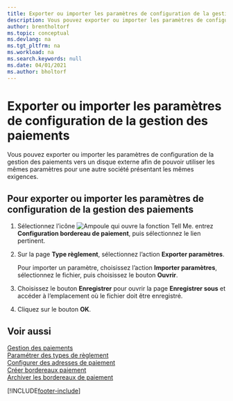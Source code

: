 ```yaml
---
title: Exporter ou importer les paramètres de configuration de la gestion des paiements
description: Vous pouvez exporter ou importer les paramètres de configuration de la gestion des paiements vers un disque externe afin de pouvoir utiliser les mêmes paramètres pour une autre société présentant les mêmes exigences.
author: brentholtorf
ms.topic: conceptual
ms.devlang: na
ms.tgt_pltfrm: na
ms.workload: na
ms.search.keywords: null
ms.date: 04/01/2021
ms.author: bholtorf
---
```

# <a name="export-or-import-payment-management-setup-parameters"></a>Exporter ou importer les paramètres de configuration de la gestion des paiements

Vous pouvez exporter ou importer les paramètres de configuration de la gestion des paiements vers un disque externe afin de pouvoir utiliser les mêmes paramètres pour une autre société présentant les mêmes exigences.  

## <a name="to-export-or-import-payment-management-setup-parameters"></a>Pour exporter ou importer les paramètres de configuration de la gestion des paiements

1. Sélectionnez l’icône ![Ampoule qui ouvre la fonction Tell Me.](../../media/ui-search/search_small.png "Dites-moi ce que vous voulez faire") entrez **Configuration bordereau de paiement**, puis sélectionnez le lien pertinent.  
2. Sur la page **Type règlement**, sélectionnez l’action **Exporter paramètres**.  

    Pour importer un paramètre, choisissez l’action **Importer paramètres**, sélectionnez le fichier, puis choisissez le bouton **Ouvrir**.  

3. Choisissez le bouton **Enregistrer** pour ouvrir la page **Enregistrer sous** et accéder à l’emplacement où le fichier doit être enregistré.  
4. Cliquez sur le bouton **OK**.  

## <a name="see-also"></a>Voir aussi

[Gestion des paiements](payment-management.md)  
[Paramétrer des types de règlement](how-to-set-up-payment-classes.md)  
[Configurer des adresses de paiement](how-to-set-up-payment-addresses.md)  
[Créer bordereaux paiement](how-to-create-payment-slips.md)  
[Archiver les bordereaux de paiement](how-to-archive-payment-slips.md)  


[!INCLUDE[footer-include](../../includes/footer-banner.md)]
